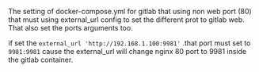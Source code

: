 The setting of docker-compose.yml for gitlab that using non web port (80) that must using external_url config to set the different prot to gitlab web. That also set the ports arguments too.

if set the `external_url 'http://192.168.1.100:9981'` .that port must set to `9981:9981` cause the external_url will change nginx 80 port to 9981 inside the gitlab container.
